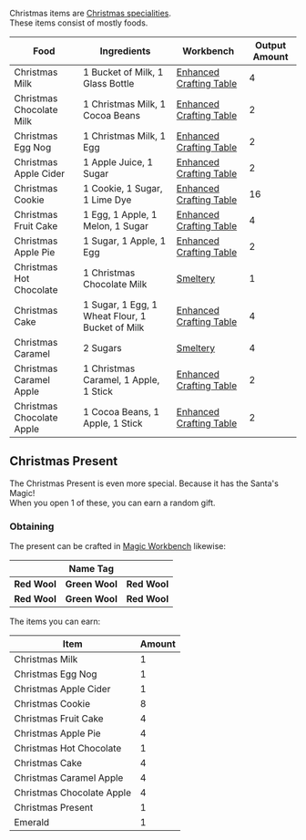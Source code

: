 Christmas items are [Christmas specialities](https://github.com/Slimefun/Slimefun4/wiki/Christmas-Seasonal-Category).<br>
These items consist of mostly foods.

| Food | Ingredients | Workbench | Output Amount |
| ---- | ----------- | --------- | ------------- |
| Christmas Milk | 1 Bucket of Milk, 1 Glass Bottle | [Enhanced Crafting Table](https://github.com/Slimefun/Slimefun4/wiki/Enhanced-Crafting-Table) | 4 |
| Christmas Chocolate Milk | 1 Christmas Milk, 1 Cocoa Beans | [Enhanced Crafting Table](https://github.com/Slimefun/Slimefun4/wiki/Enhanced-Crafting-Table) | 2 |
| Christmas Egg Nog | 1 Christmas Milk, 1 Egg | [Enhanced Crafting Table](https://github.com/Slimefun/Slimefun4/wiki/Enhanced-Crafting-Table) | 2 |
| Christmas Apple Cider | 1 Apple Juice, 1 Sugar | [Enhanced Crafting Table](https://github.com/Slimefun/Slimefun4/wiki/Enhanced-Crafting-Table) | 2 |
| Christmas Cookie | 1 Cookie, 1 Sugar, 1 Lime Dye | [Enhanced Crafting Table](https://github.com/Slimefun/Slimefun4/wiki/Enhanced-Crafting-Table) | 16 |
| Christmas Fruit Cake | 1 Egg, 1 Apple, 1 Melon, 1 Sugar | [Enhanced Crafting Table](https://github.com/Slimefun/Slimefun4/wiki/Enhanced-Crafting-Table) | 4 |
| Christmas Apple Pie | 1 Sugar, 1 Apple, 1 Egg | [Enhanced Crafting Table](https://github.com/Slimefun/Slimefun4/wiki/Enhanced-Crafting-Table) | 2 |
| Christmas Hot Chocolate | 1 Christmas Chocolate Milk | [Smeltery](https://github.com/Slimefun/Slimefun4/wiki/Smeltery) | 1 |
| Christmas Cake | 1 Sugar, 1 Egg, 1 Wheat Flour, 1 Bucket of Milk | [Enhanced Crafting Table](https://github.com/Slimefun/Slimefun4/wiki/Enhanced-Crafting-Table) | 4 |
| Christmas Caramel | 2 Sugars | [Smeltery](https://github.com/Slimefun/Slimefun4/wiki/Smeltery) | 4 |
| Christmas Caramel Apple | 1 Christmas Caramel, 1 Apple, 1 Stick | [Enhanced Crafting Table](https://github.com/Slimefun/Slimefun4/wiki/Enhanced-Crafting-Table) | 2 |
| Christmas Chocolate Apple | 1 Cocoa Beans, 1 Apple, 1 Stick | [Enhanced Crafting Table](https://github.com/Slimefun/Slimefun4/wiki/Enhanced-Crafting-Table) | 2 |


## Christmas Present
The Christmas Present is even more special. Because it has the Santa's Magic!<br>
When you open 1 of these, you can earn a random gift.

### Obtaining
The present can be crafted in [Magic Workbench](https://github.com/Slimefun/Slimefun4/wiki/Magic-Workbench) likewise:


|  | Name Tag |  |
| - | -------- | - |
| **Red Wool** | **Green Wool** | **Red Wool** |
| **Red Wool** | **Green Wool** | **Red Wool** |

The items you can earn:

| Item | Amount |
| ---- | ------ |
| Christmas Milk | 1 |
| Christmas Egg Nog | 1 |
| Christmas Apple Cider | 1 |
| Christmas Cookie | 8 |
| Christmas Fruit Cake | 4 |
| Christmas Apple Pie | 4 |
| Christmas Hot Chocolate | 1 |
| Christmas Cake | 4 |
| Christmas Caramel Apple | 4 |
| Christmas Chocolate Apple | 4 |
| Christmas Present | 1 |
| Emerald | 1 |
